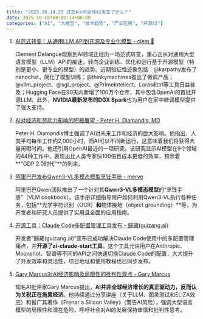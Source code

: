 ```yaml
---
title: "2025.10.14.23 过去4小时全球AI发生了什么？"
date: 2025-10-15T00:00:14+08:00
categories: ["AI", "大模型", "技术趋势", "产业应用", "开源AI"]
---
```


1.  [AI范式转变：从通用LLM API到开源及专业化模型 - clem 🤗](https://x.com/ClementDelangue/status/1978113358772449379)

    Clement Delangue观察到AI领域正经历一场范式转变，重心正从对通用大型语言模型（LLM）API的痴迷，转向企业训练、优化和运行基于开源模型（特别是更小、更专业的模型）的趋势。近期验证性迹象包括：@karpathy发布了nanochat，简化了模型训练；@thinkymachines推出了微调产品；@vllm_project、@sgl_project、@PrimeIntellect、Loras和trl等工具日益普及；Hugging Face在90天内新增了100万个仓库，其中包含OpenAI的首批开源LLM。此外，**NVIDIA最新发布的DGX Spark**也为用户在家中微调模型提供了强大支持。
    
2.  [AI对经济和劳动力影响的积极展望 - Peter H. Diamandis, MD](https://x.com/PeterDiamandis/status/1978068706497302877)

    Peter H. Diamandis博士强调了AI对未来工作和经济的巨大影响。他指出，人类平均每年工作约2,000小时，而AI可以不间断运行，这意味着我们将获得大量闲暇时间。他还引用OpenAI最近的一项研究，该研究显示AI模型在9个领域的44种工作中，表现出比人类专家快100倍且成本更低的效率，预示着**“GDP 2.0时代”**的到来。
    
3.  [阿里巴巴发布Qwen3-VL多模态模型烹饪手册 - merve](https://x.com/mervenoyann/status/1978082005972582579)

    阿里巴巴Qwen团队推出了一个针对其**Qwen3-VL多模态模型**的“烹饪手册”（VLM cookbook）。该手册详细指导用户如何利用Qwen3-VL执行各种任务，包括**光学字符识别（OCR）**和**物体接地（object grounding）**等，为开发者和研究人员提供了实用且全面的应用指南。
    
4.  [开源工具：Claude Code多配置管理工具发布 - 歸藏(guizang.ai)](https://x.com/op7418/status/1978087768992481289)

    开发者“歸藏(guizang.ai)”宣布已成功解决Claude Code使用中的多配置管理痛点，并**开源了ai-claude-start工具**。这个工具允许用户在Anthropic、Moonshot、智谱等不同的API之间快速切换Claude Code的配置，大大提升了开发效率和灵活性，项目地址和使用教程也已同步发布。
    
5.  [Gary Marcus对AI经济影响及局限性的批判性观点 - Gary Marcus](https://x.com/GaryMarcus/status/1978090887155442129)

    知名AI批评家Gary Marcus提出，**AI并非全球经济增长的真正驱动力，反而认为关税正在拖累经济**。他持续通过分享讲座（关于LLM、图灵测试和ELIZA效应）和推广其著作《Frenar a Silicon Valley》（警告AI风险），强调大型语言模型的局限性和潜在危险，呼吁社会对AI的发展保持审慎和批判性思考。